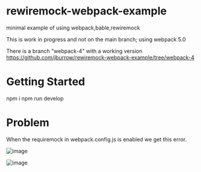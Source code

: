 # rewiremock-webpack-example

minimal example of using webpack,bable,rewiremock

This is work in progress and not on the main branch; using webpack 5.0

There is a branch "webpack-4" with a working version
https://github.com/jburrow/rewiremock-webpack-example/tree/webpack-4

# Getting Started

npm i
npm run develop

# Problem

When the requiremock in webpack.config.js is enabled we get this error.

![image](https://github.com/jburrow/rewiremock-webpack-example/assets/1444266/dcde01b2-de0a-4d59-81ad-b9ed15e5dd2f)

![image](https://github.com/jburrow/rewiremock-webpack-example/assets/1444266/b9866204-8e6c-414e-8783-4e5b4991fbd5)
